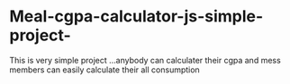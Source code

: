 # Meal-cgpa-calculator-js-simple-project-


This is very simple project ...anybody can calculater their cgpa and mess members can easily calculate their all consumption
